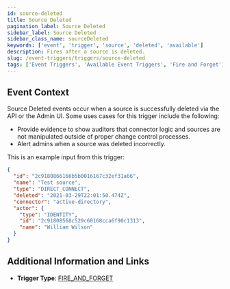 ```yaml
---
id: source-deleted
title: Source Deleted
pagination_label: Source Deleted
sidebar_label: Source Deleted
sidebar_class_name: sourceDeleted
keywords: ['event', 'trigger', 'source', 'deleted', 'available']
description: Fires after a source is deleted.
slug: /event-triggers/triggers/source-deleted
tags: ['Event Triggers', 'Available Event Triggers', 'Fire and Forget']
---
```


## Event Context

Source Deleted events occur when a source is successfully deleted via the API or the Admin UI. Some uses cases for this trigger include the following:

- Provide evidence to show auditors that connector logic and sources are not manipulated outside of proper change control processes.
- Alert admins when a source was deleted incorrectly.

This is an example input from this trigger:

```json
{
  "id": "2c9180866166b5b0016167c32ef31a66",
  "name": "Test source",
  "type": "DIRECT_CONNECT",
  "deleted": "2021-03-29T22:01:50.474Z",
  "connector": "active-directory",
  "actor": {
    "type": "IDENTITY",
    "id": "2c91808568c529c60168cca6f90c1313",
    "name": "William Wilson"
  }
}
```

## Additional Information and Links

- **Trigger Type**: [FIRE_AND_FORGET](../trigger-types.md#fire-and-forget)
<!-- [Input schema](https://developer.sailpoint.com/apis/beta/#section/Source-Deleted-Event-Trigger-Input) -->
